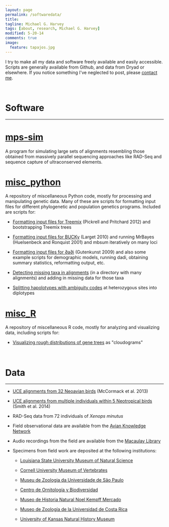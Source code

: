```yaml
---
layout: page
permalink: /softwaredata/
title: 
tagline: Michael G. Harvey
tags: [about, research, Michael G. Harvey]
modified: 5-20-14
comments: true
image:
  feature: tapajos.jpg
---
```


I try to make all my data and software freely available and easily accessible. Scripts are generally available from Github, and data from Dryad or elsewhere. If you notice something I've neglected to post, please <a href="mailto:mharve9@lsu.edu" target="_blank">contact me</a>.

<br />

# Software

***

# <a href="https://github.com/mgharvey/mps-sim" target="_blank">mps-sim</a>

A program for simulating large sets of alignments resembling those obtained from massively parallel sequencing approaches like RAD-Seq and sequence capture of ultraconserved elements.

# <a href="https://github.com/mgharvey/misc_python" target="_blank">misc_python</a>

A repository of miscellaneous Python code, mostly for processing and manipulating genetic data. Many of these are scripts for formatting input files for different phylogenetic and population genetics programs. Included are scripts for:

* <a href="https://github.com/mgharvey/misc_python/tree/master/bin/TreeMix" target="_blank">Formatting input files for Treemix</a> (Pickrell and Pritchard 2012) and bootstrapping Treemix trees

* <a href="https://github.com/mgharvey/misc_python/tree/master/bin/BUCKy" target="_blank">Formatting input files for BUCKy</a> (Larget 2010) and running MrBayes (Huelsenbeck and Ronquist 2001) and mbsum iteratively on many loci

* <a href="https://github.com/mgharvey/misc_python/tree/master/bin/dadi" target="_blank">Formatting input files for ∂a∂i</a> (Gutenkunst 2009) and also some example scripts for demographic models, running dadi, obtaining summary statistics, reformatting output, etc.

* <a href="https://github.com/mgharvey/misc_python/blob/master/bin/fill_in_missing_taxa.py" target="_blank">Detecting missing taxa in alignments</a> (in a directory with many alignments) and adding in missing data for those taxa

* <a href="https://github.com/mgharvey/misc_python/blob/master/bin/split_diplotypes_from_nexus.py" target="_blank">Splitting hapolotypes with ambiguity codes</a> at heterozygous sites into diplotypes

# <a href="https://github.com/mgharvey/misc_R" target="_blank">misc_R</a>

A repository of miscellaneous R code, mostly for analyzing and visualizing data, including scripts for:

* <a href="https://github.com/mgharvey/misc_R/blob/master/R/cloudogram.R" target="_blank">Visualizing rough distributions of gene trees</a> as "cloudograms"

<br />

# Data

***

* <a href="http://datadryad.org/resource/doi:10.5061/dryad.sd080" target="_blank">UCE alignments from 32 Neoavian birds</a> (McCormack et al. 2013)

* <a href="http://datadryad.org/resource/doi:10.5061/dryad.qm4j1" target="_blank">UCE alignments from multiple individuals within 5 Neotropical birds</a> (Smith et al. 2014)

* RAD-Seq data from 72 individuals of *Xenops minutus*

* Field observational data are available from the <a href="http://www.avianknowledge.net/" target="_blank">Avian Knowledge Network</a>

* Audio recordings from the field are available from the <a href="http://macaulaylibrary.org/search?recordist=harvey+michael&recordist_id=1450" target="_blank">Macaulay Library</a>

* Specimens from field work are deposited at the following institutions:

    - <a href="http://appl003.lsu.edu/natsci/lmns.nsf/index" target="_blank">Louisiana State University Museum of Natural Science</a>
   
    - <a href="http://www.cumv.cornell.edu/" target="_blank">Cornell University Museum of Vertebrates</a>
    
    - <a href="http://www.mz.usp.br/" target="_blank">Museu de Zoologia da Universidade de São Paulo</a>
    
    - <a href="http://www.corbidi.org/" target="_blank">Centro de Ornitología y Biodiversidad</a>
    
    - <a href="http://museonoelkempff.org/sitio/index.html" target="_blank">Museo de Historia Natural Noel Kempff Mercado</a>

    - <a href="http://museo.biologia.ucr.ac.cr/" target="_blank">Museo de Zoología de la Universidad de Costa Rica</a>
    
    - <a href="http://naturalhistory.ku.edu/" target="_blank">University of Kansas Natural History Museum</a>